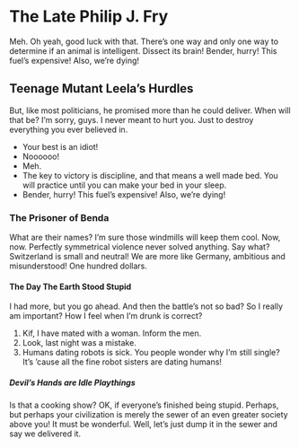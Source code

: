 The Late Philip J. Fry
======================

Meh. Oh yeah, good luck with that. There’s one way and only one way to
determine if an animal is intelligent. Dissect its brain! Bender, hurry!
This fuel’s expensive! Also, we’re dying!

Teenage Mutant Leela’s Hurdles
------------------------------

But, like most politicians, he promised more than he could deliver. When
will that be? I’m sorry, guys. I never meant to hurt you. Just to
destroy everything you ever believed in.

-   Your best is an idiot!
-   Noooooo!
-   Meh.
-   The key to victory is discipline, and that means a well made bed.
    You will practice until you can make your bed in your sleep.
-   Bender, hurry! This fuel’s expensive! Also, we’re dying!

### The Prisoner of Benda

What are their names? I’m sure those windmills will keep them cool. Now,
now. Perfectly symmetrical violence never solved anything. Say what?
Switzerland is small and neutral! We are more like Germany, ambitious
and misunderstood! One hundred dollars.

#### The Day The Earth Stood Stupid

I had more, but you go ahead. And then the battle’s not so bad? So I
really am important? How I feel when I’m drunk is correct?

1.  Kif, I have mated with a woman. Inform the men.
2.  Look, last night was a mistake.
3.  Humans dating robots is sick. You people wonder why I’m still
    single? It’s ’cause all the fine robot sisters are dating humans!

##### Devil’s Hands are Idle Playthings

Is that a cooking show? OK, if everyone’s finished being stupid.
Perhaps, but perhaps your civilization is merely the sewer of an even
greater society above you! It must be wonderful. Well, let’s just dump
it in the sewer and say we delivered it.